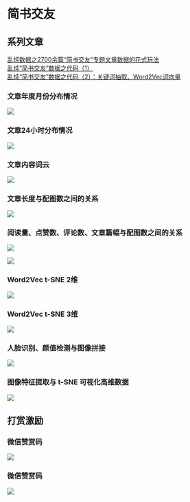 # 简书交友
## 系列文章
[乱炖数据之2700余篇“简书交友”专题文章数据的花式玩法](https://zhuanlan.zhihu.com/p/37618589)   
[乱炖“简书交友”数据之代码（1）](https://zhuanlan.zhihu.com/p/38058243)   
[乱炖“简书交友”数据之代码（2）：关键词抽取、Word2Vec词向量](https://zhuanlan.zhihu.com/p/38162556)   

### 文章年度月份分布情况
![](Images/“简书交友”专题文章之年度月份分布情况.png)

### 文章24小时分布情况
![](Images/“简书交友”专题文章之24小时分布情况.png)

### 文章内容词云
![](Images/Content-wordcloud-3.png)

### 文章长度与配图数之间的关系
![](Images/seaborn-jointplot-1.png)

### 阅读量、点赞数、评论数、文章篇幅与配图数之间的关系
![](Images/seaborn-pairplot.png)

![](Images/seaborn-heatmap-2.png)

### Word2Vec t-SNE 2维
![](Images/word2vec-demo-1.JPG)

### Word2Vec t-SNE 3维
![](Images/word2vec-demo-2.JPG)

### 人脸识别、颜值检测与图像拼接
![](Images/FaceCropped_Size33_4_100pixel_255pics_random_3.png)

### 图像特征提取与 t-SNE 可视化高维数据
![](Images/FaceCropped_Size33_4_100pixel_255pics_random_3.png)

## 打赏激励
### 微信赞赏码
![](Images/reward-weixin.png)

### 微信赞赏码
![](Images/reward-alipay_2.png)
